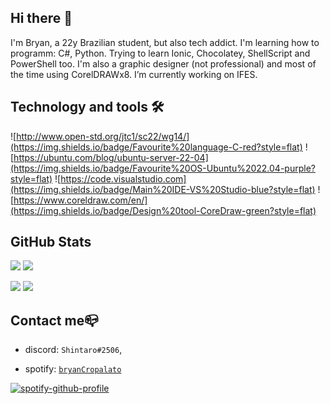 ## Hi there 👋
I'm Bryan, a 22y Brazilian student, but also tech addict.
I'm learning how to programm: C#, Python. 
Trying to learn Ionic, Chocolatey, ShellScript and PowerShell too. 
I'm also a graphic designer (not professional) and most of the time using CorelDRAWx8.
I’m currently working on IFES.

## Technology and tools 🛠

![http://www.open-std.org/jtc1/sc22/wg14/](https://img.shields.io/badge/Favourite%20language-C-red?style=flat)
![https://ubuntu.com/blog/ubuntu-server-22-04](https://img.shields.io/badge/Favourite%20OS-Ubuntu%2022.04-purple?style=flat)
![https://code.visualstudio.com](https://img.shields.io/badge/Main%20IDE-VS%20Studio-blue?style=flat)
![https://www.coreldraw.com/en/](https://img.shields.io/badge/Design%20tool-CoreDraw-green?style=flat)

## GitHub Stats

![](https://github-readme-stats.vercel.app/api/top-langs?username=branco2552&show_icons=true&layout=compact)
![](https://github-readme-stats.vercel.app/api?username=branco2552&show_icons=true)

![](https://github-readme-stats.vercel.app/api/pin?username=branco2552&repo=Install_Tlauncher_Script)
![](https://github-readme-stats.vercel.app/api/pin?username=branco2552&repo=Deveres_introcomp2017)

## Contact me📪


- discord: `Shintaro#2506`, 

- spotify: [`bryanCropalato`](https://open.spotify.com/user/bryan.cropalato)

[![spotify-github-profile](https://spotify-github-profile.vercel.app/api/view?uid=bryan.cropalato&cover_image=true&theme=default)](https://spotify-github-profile.vercel.app/api/view?uid=bryan.cropalato&redirect=true)







<!--
**branco2552/branco2552** is a ✨ _special_ ✨ repository because its `README.md` (this file) appears on your GitHub profile.

Here are some ideas to get you started:

- 🔭 I’m currently working on ...
- 🌱 I’m currently learning ...
- 👯 I’m looking to collaborate on ...
- 🤔 I’m looking for help with ...
- 💬 Ask me about ...
- 📫 How to reach me: ...
- 😄 Pronouns: ...
- ⚡ Fun fact: ...
-->
